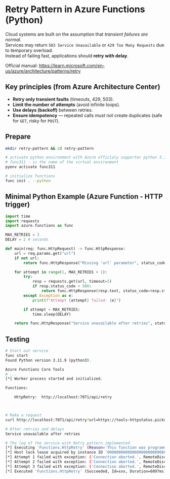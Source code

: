# Retry Pattern in Azure Functions (Python)

Cloud systems are built on the assumption that *transient failures are normal*.  
Services may return `503 Service Unavailable` or `429 Too Many Requests` due to temporary overload.  
Instead of failing fast, applications should **retry with delay**.

Official manual:
https://learn.microsoft.com/en-us/azure/architecture/patterns/retry


## Key principles (from Azure Architecture Center)
- **Retry only transient faults** (timeouts, 429, 503).
- **Limit the number of attempts** (avoid infinite loops).
- **Use delays (backoff)** between retries.
- **Ensure idempotency** — repeated calls must not create duplicates (safe for `GET`, risky for `POST`).

## Prepare
```sh
mkdir retry-pattern && cd retry-pattern

# activate python environment with Azure officialy supporter python 3.11
# func311 - is the name of the virtual environment
pyenv activate func311

# initialize functions
func init . --python
```

## Minimal Python Example (Azure Function - HTTP trigger)
```python
import time
import requests
import azure.functions as func

MAX_RETRIES = 3
DELAY = 2 # seconds

def main(req: func.HttpRequest) -> func.HttpResponse:
    url = req.params.get("url")
    if not url:
        return func.HttpResponse("Missing 'url' parameter", status_code=400)

    for attempt in range(1, MAX_RETRIES + 1):
        try:
            resp = requests.get(url, timeout=5)
            if resp.status_code < 500:
                return func.HttpResponse(resp.text, status_code=resp.status_code)
        except Exception as e:
            print(f"Attempt {attempt} failed: {e}")

        if attempt < MAX_RETRIES:
            time.sleep(DELAY)

    return func.HttpResponse("Service unavailable after retries", status_code=500)
```

## Testing
```sh
# Start out service
func start
Found Python version 3.11.9 (python3).

Azure Functions Core Tools
# ...
[*] Worker process started and initialized.

Functions:

	HttpRetry:  http://localhost:7071/api/retry



# Make a request
curl http://localhost:7071/api/retry?url=https://tools-httpstatus.pickup-services.com/503

# After retries and delays
Service unavailable after retries

# The log of the service with Retry pattern implemented
[*] Executing 'Functions.HttpRetry' (Reason='This function was programmatically called via the host APIs.', Id=xxx)
[*] Host lock lease acquired by instance ID '000000000000000000000000882182DE'.
[*] Attempt 1 failed with exception: ('Connection aborted.', RemoteDisconnected('Remote end closed connection without response'))
[*] Attempt 2 failed with exception: ('Connection aborted.', RemoteDisconnected('Remote end closed connection without response'))
[*] Attempt 3 failed with exception: ('Connection aborted.', RemoteDisconnected('Remote end closed connection without response'))
[*] Executed 'Functions.HttpRetry' (Succeeded, Id=xxx, Duration=6097ms)
```
